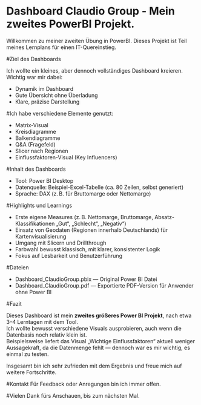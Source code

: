 # Dashboard Claudio Group - Mein zweites PowerBI Projekt.

Willkommen zu meiner zweiten Übung in PowerBI.
Dieses Projekt ist Teil meines Lernplans für einen IT-Quereinstieg. 

#Ziel des Dashboards

Ich wollte ein kleines, aber dennoch vollständiges Dashboard kreieren.
Wichtig war mir dabei:
- Dynamik im Dashboard
- Gute Übersicht ohne Überladung
- Klare, präzise Darstellung

#Ich habe verschiedene Elemente genutzt:

- Matrix-Visual
- Kreisdiagramme
- Balkendiagramme
- Q&A (Fragefeld)
- Slicer nach Regionen
- Einflussfaktoren-Visual (Key Influencers)

#Inhalt des Dashboards

- Tool: Power BI Desktop
- Datenquelle: Beispiel-Excel-Tabelle (ca. 80 Zeilen, selbst generiert)
- Sprache: DAX (z. B. für Bruttomarge oder Nettomarge)

#Highlights und Learnings

- Erste eigene Measures (z. B. Nettomarge, Bruttomarge, Absatz-Klassifikationen „Gut“, „Schlecht“, „Negativ“)
- Einsatz von Geodaten (Regionen innerhalb Deutschlands) für Kartenvisualisierung
- Umgang mit Slicern und Drillthrough
- Farbwahl bewusst klassisch, mit klarer, konsistenter Logik
- Fokus auf Lesbarkeit und Benutzerführung

#Dateien


- Dashboard_ClaudioGroup.pbix — Original Power BI Datei
- Dashboard_ClaudioGroup.pdf — Exportierte PDF-Version für Anwender ohne Power BI

#Fazit

Dieses Dashboard ist mein **zweites größeres Power BI Projekt**, nach etwa 3–4 Lerntagen mit dem Tool.  
Ich wollte bewusst verschiedene Visuals ausprobieren, auch wenn die Datenbasis noch relativ klein ist.  
Beispielsweise liefert das Visual „Wichtige Einflussfaktoren“ aktuell weniger Aussagekraft, da die Datenmenge fehlt — dennoch war es mir wichtig, es einmal zu testen.

Insgesamt bin ich sehr zufrieden mit dem Ergebnis und freue mich auf weitere Fortschritte.

#Kontakt
Für Feedback oder Anregungen bin ich immer offen. 

#Vielen Dank fürs Anschauen, bis zum nächsten Mal. 
